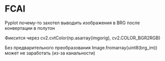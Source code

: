 # FCAI
Pyplot почему-то захотел выводить изображения в BRG после конвертации в полутон

Фиксится через cv2.cvtColor(np.asarray(imgorig), cv2.COLOR_BGR2RGB)

Без предварительного преобразования Image.fromarray(uint8(brg_im)) может не заработать (из-за канальности)
